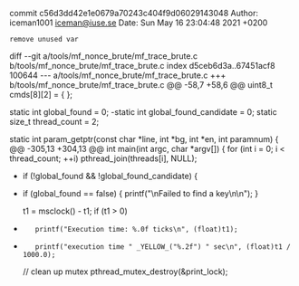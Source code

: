 commit c56d3dd42e1e0679a70243c404f9d06029143048
Author: iceman1001 <iceman@iuse.se>
Date:   Sun May 16 23:04:48 2021 +0200

    remove unused var

diff --git a/tools/mf_nonce_brute/mf_trace_brute.c b/tools/mf_nonce_brute/mf_trace_brute.c
index d5ceb6d3a..67451acf8 100644
--- a/tools/mf_nonce_brute/mf_trace_brute.c
+++ b/tools/mf_nonce_brute/mf_trace_brute.c
@@ -58,7 +58,6 @@ uint8_t cmds[8][2] = {
 };
 
 static int global_found = 0;
-static int global_found_candidate = 0;
 static size_t thread_count = 2;
 
 static int param_getptr(const char *line, int *bg, int *en, int paramnum) {
@@ -305,13 +304,13 @@ int main(int argc, char *argv[]) {
     for (int i = 0; i < thread_count; ++i)
         pthread_join(threads[i], NULL);
 
-    if (!global_found && !global_found_candidate) {
+    if (global_found == false) {
         printf("\nFailed to find a key\n\n");
     }
 
     t1 = msclock() - t1;
     if (t1 > 0)
-        printf("Execution time: %.0f ticks\n", (float)t1);
+        printf("execution time " _YELLOW_("%.2f") " sec\n", (float)t1 / 1000.0);
 
     // clean up mutex
     pthread_mutex_destroy(&print_lock);
